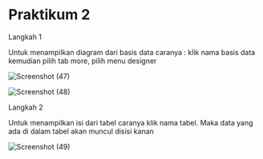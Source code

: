 <h1> Praktikum 2 </h1>

Langkah 1

Untuk menampilkan diagram dari basis data caranya : klik nama basis data kemudian pilih tab
more, pilih menu designer

![Screenshot (47)](https://github.com/bimaiueo/README.md/assets/145304580/9e65eedb-9545-49ca-9f30-69285db1edb8)

![Screenshot (48)](https://github.com/bimaiueo/README.md/assets/145304580/93b1b2fa-9a83-43c2-a736-c4bba0580182)

Langkah 2

Untuk menampilkan isi dari tabel caranya klik nama tabel. Maka data yang ada di dalam tabel akan muncul disisi kanan

![Screenshot (49)](https://github.com/bimaiueo/README.md/assets/145304580/11ddabd4-9318-44a9-b05e-e69b77afa8cd)
